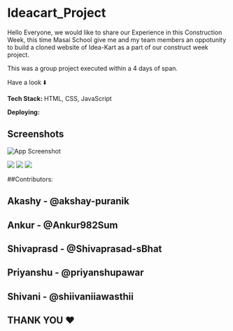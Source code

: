 # Ideacart_Project

Hello Everyone,  we would like to share our Experience in this Construction Week, this time Masai School give me and my team members an oppotunity to build a cloned website of Idea-Kart as a part of our construct week project.

This was a group project executed within a 4 days of span.

Have a look ⬇️

**Tech Stack:**  HTML, CSS, JavaScript

**Deploying:** <a href="https://legendary-gecko-c6ccce.netlify.app/" target="_blank"></a>


## Screenshots

![App Screenshot](images/h)

<img src="./1.png">
<img src="./2.png">
<img src="./3.png">

##Contributors:

## Akashy     -  @akshay-puranik
## Ankur      -  @Ankur982Sum
## Shivaprasd -  @Shivaprasad-sBhat
## Priyanshu  -  @priyanshupawar
## Shivani    -  @shiivaniiawasthii
## THANK YOU ❤️
```

